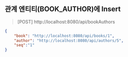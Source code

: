 ## 관계 엔티티(BOOK_AUTHOR)에 Insert
> [POST] http://localhost:8080/api/bookAuthors
```json
{
	"book": "http://localhost:8080/api/books/1",
	"author": "http://localhost:8080/api/authors/5",
	"seq":"1"
}